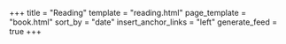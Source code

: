 +++
title = "Reading"
template = "reading.html"
page_template = "book.html"
sort_by = "date"
insert_anchor_links = "left"
generate_feed = true
+++
